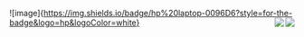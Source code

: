 ![image]{https://img.shields.io/badge/hp%20laptop-0096D6?style=for-the-badge&logo=hp&logoColor=white}
<img align='right' src="https://img.shields.io/badge/hp%20laptop-0096D6?style=for-the-badge&logo=hp&logoColor=white" />
<img align="right" src="https://visitor-badge.laobi.icu/badge?page_id=salesp07.salesp07" />

